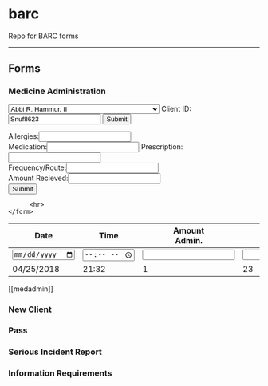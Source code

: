 # barc
Repo for BARC forms

---
## Forms
<section id="forms">
  <h3>Medicine Administration</h3>
    <article id="medadmin">
        <form class="barc barc-form" action="index.html" method="post">
           <select name="client_name">
                <option value="Abbi R. Hammur, II">
                  Abbi R. Hammur, II</option>
                <option value="Vaclav Sammuel Michael Havel, V">
                  Vaclav Sammuel Michael Havel, V</option>
                <option value="Carine Christine Monique Anquetil-Havel-Bertot">
                  Carine Christine Monique Anquetil-Havel-Bertot</option>
                <option value="Norman Christophern">
                  Norman Christophern</option>
                <option value="Erduarto Geoffreys Maisonno">
                  Erduarto Geoffreys Maisonno</option>
                <option value="Joixwa Fox-Petyr">
                  Joixwa Fox-Petyr</option>
                <option value="Doctor Jenn Fazzio, MD">
                  Doctor Jenn Fazzio, MD</option>
                <option value="Panabu Rammosas Khadr, II">
                  Panabu Rammosas Khadr, II
            </select>
            <!--<span class="input-text">
              <label for="client_name">Client:</label><input type="text" name="client_name" value="Joe Snuffy">
            </span>-->
            <span class="input-text">
              <label for="client_id">Client ID:</label>
              <input type="text" name="client_id" placeholder="Client ID" value="Snuf8623">
            </span>
                      <input type="submit" title="Enter"/>
      </form>
  </article>
  <article>
    <form id="client_prescription">
            <span class="input-text">
              <label for="allergy">Allergies:</label><input type="text" name="allergy" value=""><br/>
            </span>
          </div>
    <div class="container">
            <span class="input-text">
              <label for="med_name">Medication:</label><input class="highlight" type="text" name="med_name" value="">
            </span>
            <span class="input-text">
              <label for="med_prescr">Prescription:</label><input type="text" name="med_prescr" value=""><br/>
            </span>
          </div>
          <div class="container">
            <span class="input-text">
              <label for="med_freqroute">Frequency/Route:</label><input type="text" name="med_freqroute" value=""><br/>
            </span>
          </div>
          <div class="container">
            <span class="input-text">
              <label for="med_amt_recd">Amount Recieved:</label><input type="text" name="med_amt_recd" value=""><br/>
            </span>
          </div>
                <input type="submit"/>

          <hr>
    </form>
  </article>
  <article>
      <table class="card">
        <thead>
          <th class="left">Date</th>
          <th>Time</th>
          <th>Amount<br>Admin.</th>
          <th>Amount<br>On-Hand</th>
          <th>Client<br>Signature</th>
          <th class="right">Staff<br>Signature</th>
        </thead>
        <tbody>
          <tr class="input">
            <td>
              <input type="date" name="" value="">
            </td>
            <td>
              <input type="time" name="" value="">
            </td>
            <td>
              <input type="number" name="" value="">
            </td>
            <td>
              <input type="number" name="" value="">
            </td>
            <td>
              <input type="text" name="" value="">
            </td>
            <td>
              <input type="text" name="" value="">
            </td>
          </tr>
          <tr>
            <td>04/25/2018</td>
            <td>21:32</td>
            <td>1</td>
            <td>23</td>
            <td>Joe Snuffy|</td>
            <td>John Doe|</td>
          </tr>
        </tbody>
      </table>
  </article>
  </section>

[[medadmin]]

### New Client

### Pass

### Serious Incident Report

### Information Requirements
